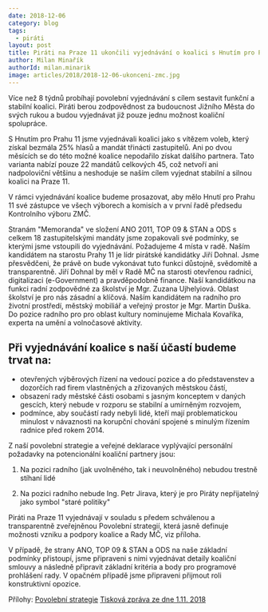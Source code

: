 ```yaml
---
date: 2018-12-06
category: blog
tags:
  - piráti
layout: post
title: Piráti na Praze 11 ukončili vyjednávání o koalici s Hnutím pro Prahu 11
author: Milan Minařík
authorId: milan.minarik
image: articles/2018/2018-12-06-ukonceni-zmc.jpg
---
```


Více než 8 týdnů probíhají povolební vyjednávání s cílem sestavit funkční a stabilní koalici. Piráti berou zodpovědnost za budoucnost Jižního Města do svých rukou a budou vyjednávat již pouze jednu možnost koaliční spolupráce.

S Hnutím pro Prahu 11 jsme vyjednávali koalici jako s vítězem voleb, který získal bezmála 25% hlasů a mandát třinácti zastupitelů. Ani po dvou měsících se do této možné koalice nepodařilo získat dalšího partnera. Tato varianta nabízí pouze 22 mandátů celkových 45, což netvoří ani nadpoloviční většinu a neshoduje se naším cílem vyjednat stabilní a silnou koalici na Praze 11.

V rámci vyjednávání koalice budeme prosazovat, aby mělo Hnutí pro Prahu 11 své zástupce ve všech výborech a komisích a v první řadě předsedu Kontrolního výboru ZMČ.

Stranám "Memoranda" ve složení ANO 2011, TOP 09 & STAN a ODS s celkem 18 zastupitelskými mandáty jsme zopakovali své podmínky, se kterými jsme vstoupili do vyjednávání. Požadujeme 4 místa v radě. Naším kandidátem na starostu Prahy 11 je lídr pirátské kandidátky Jiří Dohnal. Jsme přesvědčeni, že právě on bude vykonávat tuto funkci důstojně, svědomitě a transparentně. Jiří Dohnal by měl v Radě MČ na starosti otevřenou radnici, digitalizaci (e-Government) a pravděpodobně finance. Naší kandidátkou na funkci radní zodpovědné za školství je Mgr. Zuzana Ujhelyiová. Oblast školství je pro nás zásadní a klíčová. Naším kandidátem na radního pro životní prostředí, městský mobiliář a veřejný prostor je Mgr. Martin Duška. Do pozice radního pro pro oblast kultury nominujeme Michala Kovaříka, experta na umění a volnočasové aktivity.

## Při vyjednávání koalice s naší účastí budeme trvat na:

- otevřených výběrových řízení na vedoucí pozice a do představenstev a dozorčích rad firem vlastněných a zřizovaných městskou částí,
- obsazení rady městské části osobami s jasným konceptem v daných gescích, který nebude v rozporu se stabilní a umírněným rozvojem,
- podmínce, aby součástí rady nebyli lidé, kteří mají problematickou minulost v návaznosti na korupční chování spojené s minulým řízením radnice před rokem 2014.

Z naší povolební strategie a veřejné deklarace vyplývající personální požadavky na potencionální koaliční partnery jsou:
    
1. Na pozici radního (jak uvolněného, tak i neuvolněného) nebudou trestně stíhaní lidé

2. Na pozici radního nebude Ing. Petr Jirava, který je pro Piráty nepřijatelný jako symbol "staré politiky"

Piráti na Praze 11 vyjednávají v souladu s předem schválenou a transparentně zveřejněnou Povolební strategií, která jasně definuje možnosti vzniku a podpory koalice a Rady MČ, viz příloha.

V případě, že strany ANO, TOP 09 & STAN a ODS na naše základní podmínky přistoupí, jsme připraveni s nimi vyjednávat detaily koaliční smlouvy a následně připravit základní kritéria a body pro programové prohlášení rady. V opačném případě jsme připraveni přijmout roli konstruktivní opozice.


Přílohy:
[Povolební strategie](https://praha11.pirati.cz/komunalni-volby-2018/povolebni-strategie)
[Tisková zpráva ze dne 1.11. 2018](https://praha11.pirati.cz/tiskove-zpravy/komunalni-volby-11)
